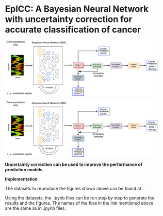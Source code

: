# EpICC: A Bayesian Neural Network with uncertainty correction for accurate classification of cancer 


![alt text](https://github.com/pjoshi-hub/Bayesian_classification_model/blob/main/Figures/uncertainty_workflow.jpg)


![alt text](https://github.com/pjoshi-hub/Bayesian_classification_model/blob/main/Figures/uncertainty_workflow.jpg)

**Uncertainty correction can be used to improve the performance of prediction models**


**Implementation**

The datasets to reproduce the figures shown above can be found at : 


Using the datasets, the .ipynb files can be run step by step to generate the results and the figures. The names of the files in the link mentioned above are the same as in .ipynb files.


